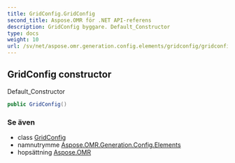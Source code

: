 ```yaml
---
title: GridConfig.GridConfig
second_title: Aspose.OMR för .NET API-referens
description: GridConfig byggare. Default_Constructor
type: docs
weight: 10
url: /sv/net/aspose.omr.generation.config.elements/gridconfig/gridconfig/
---
```

## GridConfig constructor

Default_Constructor

```csharp
public GridConfig()
```

### Se även

* class [GridConfig](../)
* namnutrymme [Aspose.OMR.Generation.Config.Elements](../../gridconfig/)
* hopsättning [Aspose.OMR](../../../)



